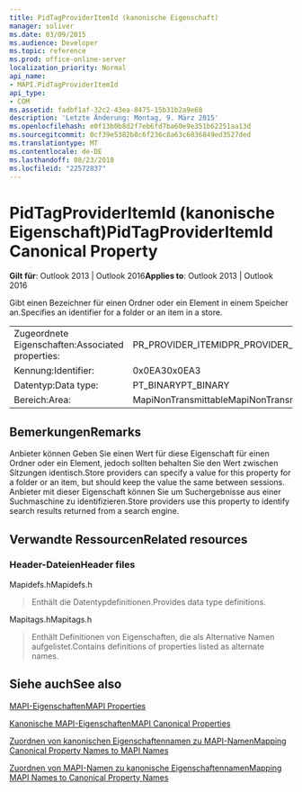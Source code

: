 ```yaml
---
title: PidTagProviderItemId (kanonische Eigenschaft)
manager: soliver
ms.date: 03/09/2015
ms.audience: Developer
ms.topic: reference
ms.prod: office-online-server
localization_priority: Normal
api_name:
- MAPI.PidTagProviderItemId
api_type:
- COM
ms.assetid: fadbf1af-32c2-43ea-8475-15b31b2a9e68
description: 'Letzte Änderung: Montag, 9. März 2015'
ms.openlocfilehash: e0f13b0b8d2f7eb6fd7ba60e9e351b62251aa13d
ms.sourcegitcommit: 0cf39e5382b8c6f236c8a63c6036849ed3527ded
ms.translationtype: MT
ms.contentlocale: de-DE
ms.lasthandoff: 08/23/2018
ms.locfileid: "22572837"
---
```

# <a name="pidtagprovideritemid-canonical-property"></a><span data-ttu-id="2a1f6-103">PidTagProviderItemId (kanonische Eigenschaft)</span><span class="sxs-lookup"><span data-stu-id="2a1f6-103">PidTagProviderItemId Canonical Property</span></span>

  
  
<span data-ttu-id="2a1f6-104">**Gilt für**: Outlook 2013 | Outlook 2016</span><span class="sxs-lookup"><span data-stu-id="2a1f6-104">**Applies to**: Outlook 2013 | Outlook 2016</span></span> 
  
<span data-ttu-id="2a1f6-105">Gibt einen Bezeichner für einen Ordner oder ein Element in einem Speicher an.</span><span class="sxs-lookup"><span data-stu-id="2a1f6-105">Specifies an identifier for a folder or an item in a store.</span></span>
  
|||
|:-----|:-----|
|<span data-ttu-id="2a1f6-106">Zugeordnete Eigenschaften:</span><span class="sxs-lookup"><span data-stu-id="2a1f6-106">Associated properties:</span></span>  <br/> |<span data-ttu-id="2a1f6-107">PR_PROVIDER_ITEMID</span><span class="sxs-lookup"><span data-stu-id="2a1f6-107">PR_PROVIDER_ITEMID</span></span>  <br/> |
|<span data-ttu-id="2a1f6-108">Kennung:</span><span class="sxs-lookup"><span data-stu-id="2a1f6-108">Identifier:</span></span>  <br/> |<span data-ttu-id="2a1f6-109">0x0EA3</span><span class="sxs-lookup"><span data-stu-id="2a1f6-109">0x0EA3</span></span>  <br/> |
|<span data-ttu-id="2a1f6-110">Datentyp:</span><span class="sxs-lookup"><span data-stu-id="2a1f6-110">Data type:</span></span>  <br/> |<span data-ttu-id="2a1f6-111">PT_BINARY</span><span class="sxs-lookup"><span data-stu-id="2a1f6-111">PT_BINARY</span></span>  <br/> |
|<span data-ttu-id="2a1f6-112">Bereich:</span><span class="sxs-lookup"><span data-stu-id="2a1f6-112">Area:</span></span>  <br/> |<span data-ttu-id="2a1f6-113">MapiNonTransmittable</span><span class="sxs-lookup"><span data-stu-id="2a1f6-113">MapiNonTransmittable</span></span>  <br/> |
   
## <a name="remarks"></a><span data-ttu-id="2a1f6-114">Bemerkungen</span><span class="sxs-lookup"><span data-stu-id="2a1f6-114">Remarks</span></span>

<span data-ttu-id="2a1f6-115">Anbieter können Geben Sie einen Wert für diese Eigenschaft für einen Ordner oder ein Element, jedoch sollten behalten Sie den Wert zwischen Sitzungen identisch.</span><span class="sxs-lookup"><span data-stu-id="2a1f6-115">Store providers can specify a value for this property for a folder or an item, but should keep the value the same between sessions.</span></span> <span data-ttu-id="2a1f6-116">Anbieter mit dieser Eigenschaft können Sie um Suchergebnisse aus einer Suchmaschine zu identifizieren.</span><span class="sxs-lookup"><span data-stu-id="2a1f6-116">Store providers use this property to identify search results returned from a search engine.</span></span>
  
## <a name="related-resources"></a><span data-ttu-id="2a1f6-117">Verwandte Ressourcen</span><span class="sxs-lookup"><span data-stu-id="2a1f6-117">Related resources</span></span>

### <a name="header-files"></a><span data-ttu-id="2a1f6-118">Header-Dateien</span><span class="sxs-lookup"><span data-stu-id="2a1f6-118">Header files</span></span>

<span data-ttu-id="2a1f6-119">Mapidefs.h</span><span class="sxs-lookup"><span data-stu-id="2a1f6-119">Mapidefs.h</span></span>
  
> <span data-ttu-id="2a1f6-120">Enthält die Datentypdefinitionen.</span><span class="sxs-lookup"><span data-stu-id="2a1f6-120">Provides data type definitions.</span></span>
    
<span data-ttu-id="2a1f6-121">Mapitags.h</span><span class="sxs-lookup"><span data-stu-id="2a1f6-121">Mapitags.h</span></span>
  
> <span data-ttu-id="2a1f6-122">Enthält Definitionen von Eigenschaften, die als Alternative Namen aufgelistet.</span><span class="sxs-lookup"><span data-stu-id="2a1f6-122">Contains definitions of properties listed as alternate names.</span></span>
    
## <a name="see-also"></a><span data-ttu-id="2a1f6-123">Siehe auch</span><span class="sxs-lookup"><span data-stu-id="2a1f6-123">See also</span></span>



[<span data-ttu-id="2a1f6-124">MAPI-Eigenschaften</span><span class="sxs-lookup"><span data-stu-id="2a1f6-124">MAPI Properties</span></span>](mapi-properties.md)
  
[<span data-ttu-id="2a1f6-125">Kanonische MAPI-Eigenschaften</span><span class="sxs-lookup"><span data-stu-id="2a1f6-125">MAPI Canonical Properties</span></span>](mapi-canonical-properties.md)
  
[<span data-ttu-id="2a1f6-126">Zuordnen von kanonischen Eigenschaftennamen zu MAPI-Namen</span><span class="sxs-lookup"><span data-stu-id="2a1f6-126">Mapping Canonical Property Names to MAPI Names</span></span>](mapping-canonical-property-names-to-mapi-names.md)
  
[<span data-ttu-id="2a1f6-127">Zuordnen von MAPI-Namen zu kanonische Eigenschaftennamen</span><span class="sxs-lookup"><span data-stu-id="2a1f6-127">Mapping MAPI Names to Canonical Property Names</span></span>](mapping-mapi-names-to-canonical-property-names.md)

